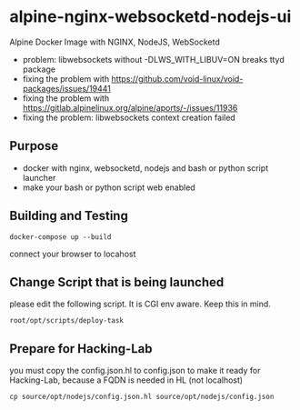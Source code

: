 # alpine-nginx-websocketd-nodejs-ui
Alpine Docker Image with NGINX, NodeJS, WebSocketd
* problem: libwebsockets without -DLWS_WITH_LIBUV=ON breaks ttyd package
* fixing the problem with https://github.com/void-linux/void-packages/issues/19441
* fixing the problem with https://gitlab.alpinelinux.org/alpine/aports/-/issues/11936
* fixing the problem: libwebsockets context creation failed

## Purpose
* docker with nginx, websocketd, nodejs and bash or python script launcher
* make your bash or python script web enabled

## Building and Testing
```
docker-compose up --build
```

connect your browser to locahost

## Change Script that is being launched
please edit the following script. It is CGI env aware. Keep this in mind. 

```
root/opt/scripts/deploy-task
```


## Prepare for Hacking-Lab
you must copy the config.json.hl to config.json to make it ready for Hacking-Lab, because a FQDN is needed in HL (not localhost)

```
cp source/opt/nodejs/config.json.hl source/opt/nodejs/config.json
```




